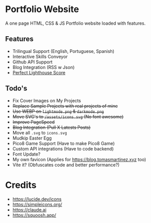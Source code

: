 # Portfolio Website

A one page HTML, CSS & JS Portfolio website loaded with features.

## Features

- Trilingual Support (English, Portuguese, Spanish)
- Interactive Skills Conveyor
- Github API Support
- Blog Integration (RSS w Json)
- [Perfect Lighthouse Score](https://pagespeed.web.dev/analysis/https-tomasmartinez-xyz/uawdtgy9rw?form_factor=desktop)

## Todo's

- Fix Cover Images on My Projects
- ~~Replace Sample Projects with real projects of mine~~
- ~~Use WEBP on `lightmode.png` & `darkmode.png`~~
- ~~Move SVG's to `/assets/icons.svg` (No font awesome)~~
- ~~Improve PageSpeed~~
- ~~Blog Integration (Pull X Latests Posts)~~
- Move all `.svg` to `icons.svg`
- Mudkip Easter Egg
- Pico8 Game Support (Have to make Pico8 Game)
- Custom API integrations (Have to code backend)
- Font Update?
- My own favicon (Applies for https://blog.tomasmartinez.xyz too)
- Vite it? (Obfuscates code and better performance?)

# Credits

- https://lucide.dev/icons
- https://simpleicons.org/
- https://claude.ai
- https://squoosh.app/
